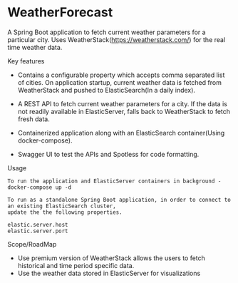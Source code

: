 # WeatherForecast

A Spring Boot application to fetch current weather parameters for a particular city. Uses WeatherStack(https://weatherstack.com/)
for the real time weather data.

Key features

- Contains a configurable property which accepts comma separated list of cities. On application startup, current weather data is 
fetched from WeatherStack and pushed to ElasticSearch(In a daily index).

- A REST API to fetch current weather parameters for a city. If the data is not readily available in ElasticServer, falls back to WeatherStack to fetch fresh data.

- Containerized application along with an ElasticSearch container(Using docker-compose).

- Swagger UI to test the APIs and Spotless for code formatting.

Usage

	To run the application and ElasticServer containers in background -
	docker-compose up -d

	To run as a standalone Spring Boot application, in order to connect to an existing ElasticSearch cluster, 
	update the the following properties.
	
	elastic.server.host
	elastic.server.port

Scope/RoadMap

- Use premium version of WeatherStack allows the users to fetch historical and time period specific data.
- Use the weather data stored in ElasticServer for visualizations
